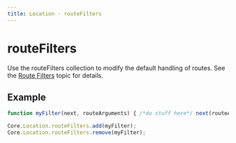 ```yaml
---
title: Location - routeFilters
---
```


# routeFilters
Use the routeFilters collection to modify the default handling of routes. See the [Route Filters](routeFilters.html) topic for details.

## Example

```javascript
function myFilter(next, routeArguments) { /*do stuff here*/ next(routeArguments); }

Core.Location.routeFilters.add(myFilter);
Core.Location.routeFilters.remove(myFilter);
```
